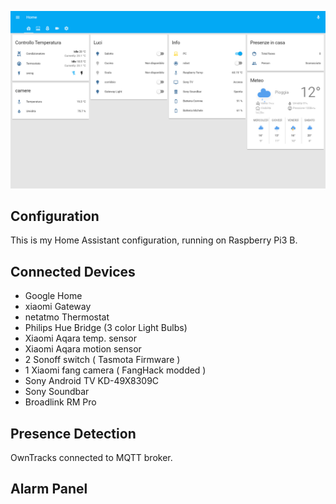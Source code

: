 
![alt text](screenshots/home.png "Home")


## Configuration

This is my Home Assistant configuration, running on Raspberry Pi3 B.

## Connected Devices

- Google Home
- xiaomi Gateway
- netatmo Thermostat
- Philips Hue Bridge (3 color Light Bulbs)
- Xiaomi Aqara temp. sensor
- Xiaomi Aqara motion sensor
- 2 Sonoff switch ( Tasmota Firmware )
- 1 Xiaomi fang camera ( FangHack modded ) 
- Sony Android TV KD-49X8309C
- Sony Soundbar 
- Broadlink RM Pro

## Presence Detection

OwnTracks connected to MQTT broker.

## Alarm Panel


